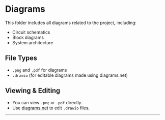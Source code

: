 # Diagrams

This folder includes all diagrams related to the project, including:

- Circuit schematics
- Block diagrams
- System architecture

## File Types

- `.png` and `.pdf` for diagrams
- `.drawio` (for editable diagrams made using diagrams.net)

## Viewing & Editing

- You can view `.png` or `.pdf` directly.
- Use [diagrams.net](https://app.diagrams.net) to edit `.drawio` files.

---
